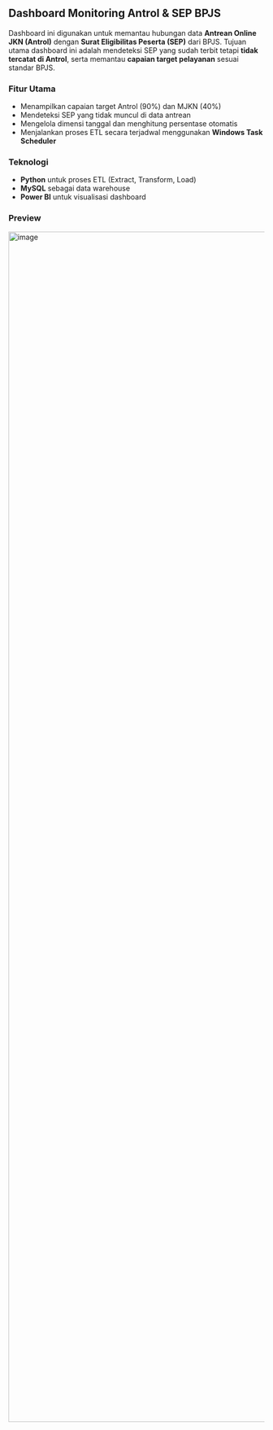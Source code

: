 ## Dashboard Monitoring Antrol & SEP BPJS

Dashboard ini digunakan untuk memantau hubungan data **Antrean Online JKN (Antrol)** dengan **Surat Eligibilitas Peserta (SEP)** dari BPJS.
Tujuan utama dashboard ini adalah mendeteksi SEP yang sudah terbit tetapi **tidak tercatat di Antrol**, serta memantau **capaian target pelayanan** sesuai standar BPJS.

### Fitur Utama
- Menampilkan capaian target Antrol (90%) dan MJKN (40%)
- Mendeteksi SEP yang tidak muncul di data antrean
- Mengelola dimensi tanggal dan menghitung persentase otomatis
- Menjalankan proses ETL secara terjadwal menggunakan **Windows Task Scheduler**

### Teknologi
- **Python** untuk proses ETL (Extract, Transform, Load)
- **MySQL** sebagai data warehouse
- **Power BI** untuk visualisasi dashboard

### Preview
<img width="1280" height="2340" alt="image" src="https://github.com/user-attachments/assets/17074bd4-386a-4b8d-a5f2-7b6b1f1cf1ec" />

